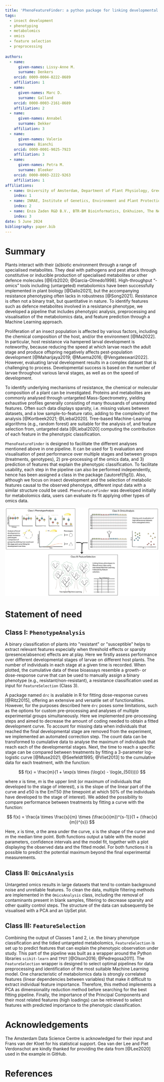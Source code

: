 ```yaml
---
title: 'PhenoFeatureFinder: a python package for linking developmental phenotypes to omics features'
tags:
  -	insect development
  -	phenotyping
  -	metabolomics
  -	omics
  -	feature selection
  -	preprocessing

authors:
  - name:
      given-names: Lissy-Anne M.
      surname: Denkers
    orcid: 0009-0004-8222-8689
    affiliation: 1
  - name:
      given-names: Marc D.
      surname: Galland
    orcid: 0000-0003-2161-8689
    affiliation: 2
  - name:
      given-names: Annabel
      surname: Dekker
    affiliation: 3
  - name:
      given-names: Valerio
      surname: Bianchi
    orcid: 0000-0001-9025-7923
    affiliation: 3
  - name:
      given-names: Petra M.
      surname: Bleeker
    orcid: 0000-0003-2222-9263
    affiliation: 1
affiliations:
  - name: University of Amsterdam, Department of Plant Physiology, Green Life Science Research Theme, Swammerdam Institute for Life Sciences, Amsterdam, The Netherlands
    index: 1
  - name: INRAE, Institute of Genetics, Environment and Plant Protection (IGEPP—Joint Research Unit 1349), Le Rheu, France
    index: 2
  - name: Enza Zaden R&D B.V., BTR-BM Bioinformatics, Enkhuizen, The Netherlands
    index: 3
date: 5 June 2024
bibliography: paper.bib
---
```


# Summary

Plants interact with their (a)biotic environment through a range of specialised metabolites. They deal with pathogens and pest attack through constitutive or inducible production of specialised metabolites or other defence molecules [@Erb2020; @García-Olmedo1998]. High-throughput “-omics” tools including (untargeted) metabolomics have been successfully implemented in plant biology [@Dalio2021], but the accompanying resistance phenotyping often lacks in robustness [@Song2021]. Resistance is often not a binary trait, but quantitative in nature. To identify features such as defence metabolites involved in a resistance phenotype, we developed a pipeline that includes phenotypic analysis, preprocessing and visualisation of the metabolomics data, and feature prediction through a Machine Learning approach. 

Proliferation of an insect population is affected by various factors, including the chemical composition of the host, and/or the environment [@Ma2022]. In particular, host resistance via hampered larval development is noteworthy, because reducing the speed at which larvae reach the adult stage and produce offspring negatively affects pest-population development [@Maharijaya2019; @Muema2016; @Vengateswari2022]. However, evaluating larval development results in a complex dataset that is challenging to process. Developmental success is based on the number of larvae throughout various larval stages, as well as on the speed of development. 

To identify underlying mechanisms of resistance, the chemical or molecular composition of a plant can be investigated. Proteins and metabolites are commonly analysed through untargeted Mass-Spectrometry, yielding exhaustive profiles generally consisting of many thousands of unannotated features. Often such data displays sparsity, i.e. missing values between datasets, and a low sample-to-feature ratio, adding to the complexity of the analysis [@Kortbeek2021; @Liebal2020]. Tree-based Machine-Learning algorithms (e.g., random forest) are suitable for the analysis of, and feature selection from, untargeted data [@Liebal2020] computing the contribution of each feature in the phenotypic classification. 

`PhenoFeatureFinder` is designed to facilitate the different analyses mentioned above in one pipeline. It can be used for 1) evaluation and visualisation of pest performance over multiple stages and between groups (treatments, genotypes), 2) pre-processing of the omics data, and 3) prediction of features that explain the phenotypic classification. To facilitate usability, each step in the pipeline can also be performed independently, hence has been assigned a class in the package (\autoref{fig1}). Also, although we focus on insect development and the selection of metabolic features causal to the observed phenotype, different input data with a similar structure could be used. `PhenoFeatureFinder` was developed initially for metabolomics data, users can evaluate its fit applying other types of omics data.

![Overview of the package, consisting of three classes that can be used separately or as a workflow. Class 1: analysing and visualising the phenotype, Class 2: preprocessing and visualising omics datasets, and Class 3: feature selection through a Machine Learning approach.  \label{fig1}](./package_figure.png)

# Statement of need

## Class I: `PhenotypeAnalysis`

A binary classification of plants into "resistant" or "susceptible" helps to extract relevant features especially when threshold effects or sparsity (presence/absence) effects are at play. Here we firstly assess performance over different developmental stages of larvae on different host plants. The number of individuals in each stage at a given time is recorded. When plotted, the cumulative data of these bioassays resemble a growth- or dose-response curve that can be used to manually assign a binary phenotype (e.g., resistant/non-resistant), a resistance classification used as input for `FeatureSelection` (Class 3). 

A package named `drc` is available in R for fitting dose-response curves [@Ritz2015], offering an extensive and versatile set of functionalities. However, for the purposes described here `drc` poses some limitations, such as the options for custom pre-processing and analyses of multiple experimental groups simultaneously. Here we implemented pre-processing steps and aimed to decrease the amount of coding needed to obtain a fitted development curve. To account for missing data when individuals that reached the final developmental stage are removed from the experiment, we implemented an automated correction step. The count data can be transformed to cumulative data to analyse the maximum of individuals that reach each of the developmental stages. Next, the time to reach a specific stage can be compared between treatments by fitting a 3-parameter log-logistic curve [@Muse2021; @Seefeldt1995; @Vliet2013] to the cumulative data for each treatment, with the function:   

$$ f(x) = \frac{m}{1 + \exp(s \times (\log(x) - \log(e_{50})))} $$

where $x$ is time, $m$ is the upper limit (or maximum of individuals that developed to the stage of interest), $s$ is the slope of the linear part of the curve and $e50$ is the EmT50 (the timepoint at which 50% of the individuals have developed to the stage of interest). We added the possibility to compare performance between treatments by fitting a curve with the function:

$$ f(x) = \frac{a \times \frac{s}{m} \times (\frac{x}{m})^{s-1}}{1 + (\frac{x}{m})^{s}} $$

Here, $x$ is time, $a$ the area under the curve, $s$ is the shape of the curve and $m$ the median time point. Both functions output a table with the model parameters, confidence intervals and the model fit, together with a plot displaying the observed data and the fitted model. For both functions it is possible to predict the potential maximum beyond the final experimental measurements.

## Class II: `OmicsAnalysis`

Untargeted omics results in large datasets that tend to contain background noise and unreliable features. To clean the data, multiple filtering methods are implemented in the `OmicsAnalysis` class, including the removal of contaminants present in blank samples, filtering to decrease sparsity and other quality control steps. The structure of the data can subsequently be visualised with a PCA and an UpSet plot.  

## Class III: `FeatureSelection`

Combining the output of Classes 1 and 2, i.e. the binary phenotype classification and the tidied untargeted metabolomics, `FeatureSelection` is set up to predict features that can explain the phenotypic observation under study. This part of the pipeline was built as a wrapper around the Python libraries `scikit-learn` and `TPOT` [@Olson2016; @Pedregosa2011]. The `FeatureSelection` wrapper is designed to select optimal pipelines for data preprocessing and identification of the most suitable Machine Learning model. One characteristic of metabolomics data is strongly correlated features (linear dependencies between variables) that make it difficult to extract individual feature importance. Therefore, this method implements a PCA as dimensionality reduction method before searching for the best fitting pipeline. Finally, the importance of the Principal Components and their most related features (high loadings) can be retrieved to select features with predicted importance to the phenotypic classification.  

# Acknowledgements

The Amsterdam Data Science Centre is acknowledged for their input and Frans van der Kloet for his statistical support. Gea van der Lee and Piet Verdonschot are kindly thanked for providing the data from [@Lee2020] used in the example in GitHub. 

# References